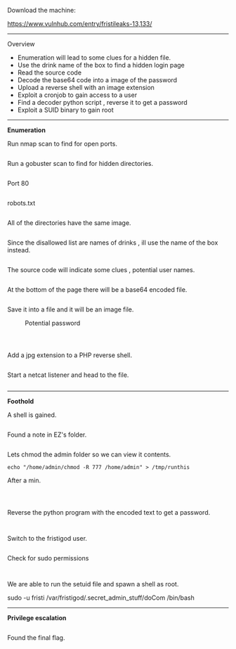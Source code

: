 <!-- wp:paragraph -->
<p>Download the machine:</p>
<!-- /wp:paragraph -->

<!-- wp:paragraph -->
<p><a href="https://www.vulnhub.com/entry/fristileaks-13,133/" target="_blank" rel="noreferrer noopener">https://www.vulnhub.com/entry/fristileaks-13,133/</a></p>
<!-- /wp:paragraph -->

<!-- wp:separator -->
<hr class="wp-block-separator has-alpha-channel-opacity"/>
<!-- /wp:separator -->

<!-- wp:paragraph {"align":"center","backgroundColor":"vivid-purple","fontSize":"small"} -->
<p class="has-text-align-center has-vivid-purple-background-color has-background has-small-font-size">Overview</p>
<!-- /wp:paragraph -->

<!-- wp:list -->
<ul><!-- wp:list-item -->
<li>Enumeration will lead to some clues for a hidden file.</li>
<!-- /wp:list-item -->

<!-- wp:list-item -->
<li>Use the drink name of the box to find a hidden login page</li>
<!-- /wp:list-item -->

<!-- wp:list-item -->
<li>Read the source code</li>
<!-- /wp:list-item -->

<!-- wp:list-item -->
<li>Decode the base64 code into a image of the password</li>
<!-- /wp:list-item -->

<!-- wp:list-item -->
<li>Upload a reverse shell with an image extension</li>
<!-- /wp:list-item -->

<!-- wp:list-item -->
<li>Exploit a cronjob to gain access to a user</li>
<!-- /wp:list-item -->

<!-- wp:list-item -->
<li>Find a decoder python script , reverse it to get a password</li>
<!-- /wp:list-item -->

<!-- wp:list-item -->
<li>Exploit a SUID binary to gain root</li>
<!-- /wp:list-item --></ul>
<!-- /wp:list -->

<!-- wp:separator -->
<hr class="wp-block-separator has-alpha-channel-opacity"/>
<!-- /wp:separator -->

<!-- wp:paragraph {"align":"center","backgroundColor":"luminous-vivid-amber","fontSize":"small"} -->
<p class="has-text-align-center has-luminous-vivid-amber-background-color has-background has-small-font-size"><strong>Enumeration</strong></p>
<!-- /wp:paragraph -->

<!-- wp:paragraph -->
<p>Run nmap scan to find for open ports.</p>
<!-- /wp:paragraph -->

<!-- wp:image {"id":6716,"sizeSlug":"large","linkDestination":"none"} -->
<figure class="wp-block-image size-large"><img src="https://persecure.files.wordpress.com/2022/10/image-347.png?w=1024" alt="" class="wp-image-6716"/></figure>
<!-- /wp:image -->

<!-- wp:paragraph -->
<p>Run a gobuster scan to find for hidden directories. </p>
<!-- /wp:paragraph -->

<!-- wp:image {"id":6711,"sizeSlug":"large","linkDestination":"none"} -->
<figure class="wp-block-image size-large"><img src="https://persecure.files.wordpress.com/2022/10/image-344.png?w=1024" alt="" class="wp-image-6711"/></figure>
<!-- /wp:image -->

<!-- wp:paragraph -->
<p>Port 80</p>
<!-- /wp:paragraph -->

<!-- wp:image {"id":6715,"sizeSlug":"large","linkDestination":"none"} -->
<figure class="wp-block-image size-large"><img src="https://persecure.files.wordpress.com/2022/10/image-346.png?w=1024" alt="" class="wp-image-6715"/></figure>
<!-- /wp:image -->

<!-- wp:paragraph -->
<p>robots.txt</p>
<!-- /wp:paragraph -->

<!-- wp:image {"id":6719,"sizeSlug":"large","linkDestination":"none"} -->
<figure class="wp-block-image size-large"><img src="https://persecure.files.wordpress.com/2022/10/image-348.png?w=550" alt="" class="wp-image-6719"/></figure>
<!-- /wp:image -->

<!-- wp:paragraph -->
<p>All of the directories have the same image.</p>
<!-- /wp:paragraph -->

<!-- wp:image {"id":6713,"sizeSlug":"large","linkDestination":"none"} -->
<figure class="wp-block-image size-large"><img src="https://persecure.files.wordpress.com/2022/10/image-345.png?w=757" alt="" class="wp-image-6713"/></figure>
<!-- /wp:image -->

<!-- wp:paragraph -->
<p>Since the disallowed list are names of drinks , ill use the name of the box instead.</p>
<!-- /wp:paragraph -->

<!-- wp:image {"id":6720,"sizeSlug":"large","linkDestination":"none"} -->
<figure class="wp-block-image size-large"><img src="https://persecure.files.wordpress.com/2022/10/image-349.png?w=1024" alt="" class="wp-image-6720"/></figure>
<!-- /wp:image -->

<!-- wp:paragraph -->
<p>The source code will indicate some clues , potential user names.</p>
<!-- /wp:paragraph -->

<!-- wp:image {"id":6722,"sizeSlug":"large","linkDestination":"none"} -->
<figure class="wp-block-image size-large"><img src="https://persecure.files.wordpress.com/2022/10/image-350.png?w=1024" alt="" class="wp-image-6722"/></figure>
<!-- /wp:image -->

<!-- wp:paragraph -->
<p>At the bottom of the page there will be a base64 encoded file.</p>
<!-- /wp:paragraph -->

<!-- wp:image {"id":6726,"sizeSlug":"large","linkDestination":"none"} -->
<figure class="wp-block-image size-large"><img src="https://persecure.files.wordpress.com/2022/10/image-352.png?w=682" alt="" class="wp-image-6726"/></figure>
<!-- /wp:image -->

<!-- wp:paragraph -->
<p>Save it into a file and it will be an image file.</p>
<!-- /wp:paragraph -->

<!-- wp:image {"id":6724,"sizeSlug":"large","linkDestination":"none"} -->
<figure class="wp-block-image size-large"><img src="https://persecure.files.wordpress.com/2022/10/image-351.png?w=508" alt="" class="wp-image-6724"/><figcaption class="wp-element-caption">Potential password</figcaption></figure>
<!-- /wp:image -->

<!-- wp:image {"id":6728,"sizeSlug":"large","linkDestination":"none"} -->
<figure class="wp-block-image size-large"><img src="https://persecure.files.wordpress.com/2022/10/image-353.png?w=401" alt="" class="wp-image-6728"/></figure>
<!-- /wp:image -->

<!-- wp:image {"id":6729,"sizeSlug":"large","linkDestination":"none"} -->
<figure class="wp-block-image size-large"><img src="https://persecure.files.wordpress.com/2022/10/image-354.png?w=674" alt="" class="wp-image-6729"/></figure>
<!-- /wp:image -->

<!-- wp:image {"id":6730,"sizeSlug":"large","linkDestination":"none"} -->
<figure class="wp-block-image size-large"><img src="https://persecure.files.wordpress.com/2022/10/image-355.png?w=607" alt="" class="wp-image-6730"/></figure>
<!-- /wp:image -->

<!-- wp:paragraph -->
<p>Add a jpg extension to a PHP reverse shell.</p>
<!-- /wp:paragraph -->

<!-- wp:image {"id":6732,"sizeSlug":"large","linkDestination":"none"} -->
<figure class="wp-block-image size-large"><img src="https://persecure.files.wordpress.com/2022/10/image-356.png?w=576" alt="" class="wp-image-6732"/></figure>
<!-- /wp:image -->

<!-- wp:paragraph -->
<p>Start a netcat listener and head to the file.</p>
<!-- /wp:paragraph -->

<!-- wp:image {"id":6734,"sizeSlug":"large","linkDestination":"none"} -->
<figure class="wp-block-image size-large"><img src="https://persecure.files.wordpress.com/2022/10/image-357.png?w=433" alt="" class="wp-image-6734"/></figure>
<!-- /wp:image -->

<!-- wp:separator -->
<hr class="wp-block-separator has-alpha-channel-opacity"/>
<!-- /wp:separator -->

<!-- wp:paragraph {"align":"center","backgroundColor":"vivid-cyan-blue","fontSize":"small"} -->
<p class="has-text-align-center has-vivid-cyan-blue-background-color has-background has-small-font-size"><strong>Foothold</strong></p>
<!-- /wp:paragraph -->

<!-- wp:paragraph -->
<p>A shell is gained.</p>
<!-- /wp:paragraph -->

<!-- wp:image {"id":6736,"sizeSlug":"large","linkDestination":"none"} -->
<figure class="wp-block-image size-large"><img src="https://persecure.files.wordpress.com/2022/10/image-358.png?w=1024" alt="" class="wp-image-6736"/></figure>
<!-- /wp:image -->

<!-- wp:paragraph -->
<p>Found a note in EZ's folder.</p>
<!-- /wp:paragraph -->

<!-- wp:image {"id":6738,"sizeSlug":"large","linkDestination":"none"} -->
<figure class="wp-block-image size-large"><img src="https://persecure.files.wordpress.com/2022/10/image-359.png?w=859" alt="" class="wp-image-6738"/></figure>
<!-- /wp:image -->

<!-- wp:paragraph -->
<p>Lets chmod the admin folder so we can view it contents.</p>
<!-- /wp:paragraph -->

<!-- wp:code -->
<pre class="wp-block-code"><code>echo "/home/admin/chmod -R 777 /home/admin" &gt; /tmp/runthis</code></pre>
<!-- /wp:code -->

<!-- wp:paragraph -->
<p>After a min.</p>
<!-- /wp:paragraph -->

<!-- wp:image {"id":6741,"sizeSlug":"large","linkDestination":"none"} -->
<figure class="wp-block-image size-large"><img src="https://persecure.files.wordpress.com/2022/10/image-360.png?w=729" alt="" class="wp-image-6741"/></figure>
<!-- /wp:image -->

<!-- wp:image {"id":6743,"sizeSlug":"large","linkDestination":"none"} -->
<figure class="wp-block-image size-large"><img src="https://persecure.files.wordpress.com/2022/10/image-361.png?w=1012" alt="" class="wp-image-6743"/></figure>
<!-- /wp:image -->

<!-- wp:image {"id":6745,"sizeSlug":"large","linkDestination":"none"} -->
<figure class="wp-block-image size-large"><img src="https://persecure.files.wordpress.com/2022/10/image-362.png?w=680" alt="" class="wp-image-6745"/></figure>
<!-- /wp:image -->

<!-- wp:paragraph -->
<p>Reverse the python program with the encoded text to get a password.</p>
<!-- /wp:paragraph -->

<!-- wp:image {"id":6747,"sizeSlug":"large","linkDestination":"none"} -->
<figure class="wp-block-image size-large"><img src="https://persecure.files.wordpress.com/2022/10/image-363.png?w=518" alt="" class="wp-image-6747"/></figure>
<!-- /wp:image -->

<!-- wp:image {"id":6749,"sizeSlug":"large","linkDestination":"none"} -->
<figure class="wp-block-image size-large"><img src="https://persecure.files.wordpress.com/2022/10/image-364.png?w=413" alt="" class="wp-image-6749"/></figure>
<!-- /wp:image -->

<!-- wp:paragraph -->
<p>Switch to the fristigod user.</p>
<!-- /wp:paragraph -->

<!-- wp:image {"id":6750,"sizeSlug":"large","linkDestination":"none"} -->
<figure class="wp-block-image size-large"><img src="https://persecure.files.wordpress.com/2022/10/image-365.png?w=771" alt="" class="wp-image-6750"/></figure>
<!-- /wp:image -->

<!-- wp:paragraph -->
<p>Check for sudo permissions</p>
<!-- /wp:paragraph -->

<!-- wp:image {"id":6752,"sizeSlug":"large","linkDestination":"none"} -->
<figure class="wp-block-image size-large"><img src="https://persecure.files.wordpress.com/2022/10/image-366.png?w=947" alt="" class="wp-image-6752"/></figure>
<!-- /wp:image -->

<!-- wp:image {"id":6754,"sizeSlug":"large","linkDestination":"none"} -->
<figure class="wp-block-image size-large"><img src="https://persecure.files.wordpress.com/2022/10/image-367.png?w=973" alt="" class="wp-image-6754"/></figure>
<!-- /wp:image -->

<!-- wp:paragraph -->
<p>We are able to run the setuid file and spawn a shell as root.</p>
<!-- /wp:paragraph -->

<!-- wp:paragraph -->
<p>sudo -u fristi /var/fristigod/.secret_admin_stuff/doCom /bin/bash</p>
<!-- /wp:paragraph -->

<!-- wp:separator -->
<hr class="wp-block-separator has-alpha-channel-opacity"/>
<!-- /wp:separator -->

<!-- wp:paragraph {"align":"center","backgroundColor":"black","textColor":"white","fontSize":"small"} -->
<p class="has-text-align-center has-white-color has-black-background-color has-text-color has-background has-small-font-size"><strong>Privilege escalation</strong></p>
<!-- /wp:paragraph -->

<!-- wp:image {"id":6756,"sizeSlug":"large","linkDestination":"none"} -->
<figure class="wp-block-image size-large"><img src="https://persecure.files.wordpress.com/2022/10/image-368.png?w=793" alt="" class="wp-image-6756"/></figure>
<!-- /wp:image -->

<!-- wp:paragraph -->
<p>Found the final flag.</p>
<!-- /wp:paragraph -->

<!-- wp:image {"id":6757,"sizeSlug":"large","linkDestination":"none"} -->
<figure class="wp-block-image size-large"><img src="https://persecure.files.wordpress.com/2022/10/image-369.png?w=866" alt="" class="wp-image-6757"/></figure>
<!-- /wp:image -->
